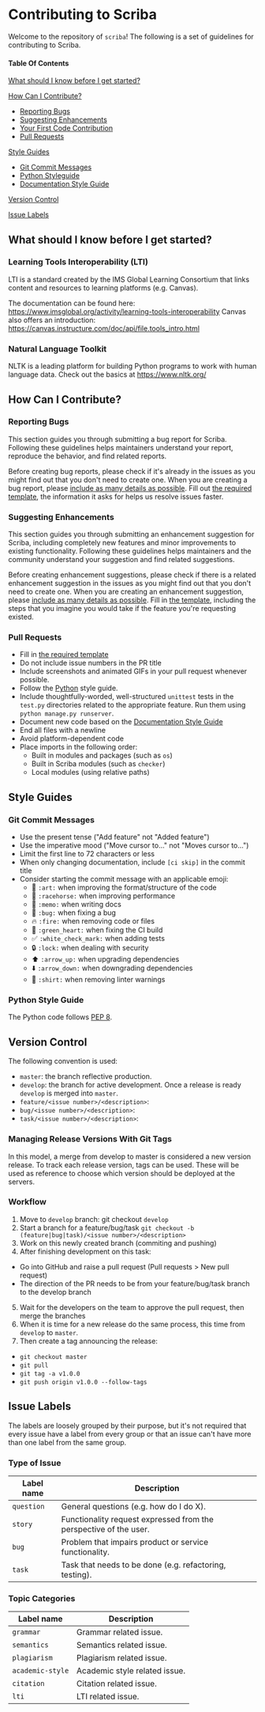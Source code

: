 # Contributing to Scriba

Welcome to the repository of `scriba`! The following is a set of guidelines for contributing to Scriba.

#### Table Of Contents

[What should I know before I get started?](#what-should-i-know-before-i-get-started)

[How Can I Contribute?](#how-can-i-contribute)
  * [Reporting Bugs](#reporting-bugs)
  * [Suggesting Enhancements](#suggesting-enhancements)
  * [Your First Code Contribution](#your-first-code-contribution)
  * [Pull Requests](#pull-requests)

[Style Guides](#style-guides)
  * [Git Commit Messages](#git-commit-messages)
  * [Python Styleguide](#python-style-guide)
  * [Documentation Style Guide](#documentation-style-guide)

[Version Control](#version-control)

[Issue Labels](#issue-labels)

## What should I know before I get started?

### Learning Tools Interoperability (LTI)

LTI is a standard created by the IMS Global Learning Consortium that links content and resources to learning platforms (e.g. Canvas).

The documentation can be found here: https://www.imsglobal.org/activity/learning-tools-interoperability
Canvas also offers an introduction: https://canvas.instructure.com/doc/api/file.tools_intro.html

### Natural Language Toolkit

NLTK is a leading platform for building Python programs to work with human language data.
Check out the basics at https://www.nltk.org/

## How Can I Contribute?

### Reporting Bugs

This section guides you through submitting a bug report for Scriba. Following these guidelines helps maintainers understand your report, reproduce the behavior, and find related reports.

Before creating bug reports, please check if it's already in the issues as you might find out that you don't need to create one. When you are creating a bug report, please [include as many details as possible](#how-do-i-submit-a-good-bug-report). Fill out [the required template](ISSUE_TEMPLATE.md), the information it asks for helps us resolve issues faster.

### Suggesting Enhancements

This section guides you through submitting an enhancement suggestion for Scriba, including completely new features and minor improvements to existing functionality. Following these guidelines helps maintainers and the community understand your suggestion and find related suggestions.

Before creating enhancement suggestions, please check if there is a related enhancement suggestion in the issues as you might find out that you don't need to create one. When you are creating an enhancement suggestion, please [include as many details as possible](#how-do-i-submit-a-good-enhancement-suggestion). Fill in [the template](ISSUE_TEMPLATE.md), including the steps that you imagine you would take if the feature you're requesting existed.

### Pull Requests

* Fill in [the required template](PULL_REQUEST_TEMPLATE.md)
* Do not include issue numbers in the PR title
* Include screenshots and animated GIFs in your pull request whenever possible.
* Follow the [Python](#python-style-guide) style guide.
* Include thoughtfully-worded, well-structured `unittest` tests in the `test.py` directories related to the appropriate feature. Run them using `python manage.py runserver`.
* Document new code based on the [Documentation Style Guide](#documentation-style-guide)
* End all files with a newline
* Avoid platform-dependent code
* Place imports in the following order:
    * Built in modules and packages (such as `os`)
    * Built in Scriba modules (such as `checker`)
    * Local modules (using relative paths)

## Style Guides

### Git Commit Messages

* Use the present tense ("Add feature" not "Added feature")
* Use the imperative mood ("Move cursor to..." not "Moves cursor to...")
* Limit the first line to 72 characters or less
* When only changing documentation, include `[ci skip]` in the commit title
* Consider starting the commit message with an applicable emoji:
    * :art: `:art:` when improving the format/structure of the code
    * :racehorse: `:racehorse:` when improving performance
    * :memo: `:memo:` when writing docs
    * :bug: `:bug:` when fixing a bug
    * :fire: `:fire:` when removing code or files
    * :green_heart: `:green_heart:` when fixing the CI build
    * :white_check_mark: `:white_check_mark:` when adding tests
    * :lock: `:lock:` when dealing with security
    * :arrow_up: `:arrow_up:` when upgrading dependencies
    * :arrow_down: `:arrow_down:` when downgrading dependencies
    * :shirt: `:shirt:` when removing linter warnings

### Python Style Guide

The Python code follows [PEP 8](https://www.python.org/dev/peps/pep-0008/).

## Version Control

The following convention is used:

- `master`: the branch reflective production.
- `develop`: the branch for active development. Once a release is ready `develop` is merged into `master`.
- `feature/<issue number>/<description>`:
- `bug/<issue number>/<description>`:
- `task/<issue number>/<description>`:

### Managing Release Versions With Git Tags

In this model, a merge from develop to master is considered a new version release.
To track each release version, tags can be used.
These will be used as reference to choose which version should be deployed at the servers.

### Workflow

1. Move to `develop` branch: git checkout `develop`
2. Start a branch for a feature/bug/task `git checkout -b (feature|bug|task)/<issue number>/<description>`
3. Work on this newly created branch (commiting and pushing)
4. After finishing development on this task:
  - Go into GitHub and raise a pull request (Pull requests > New pull request)
  - The direction of the PR needs to be from your feature/bug/task branch to the develop branch
5. Wait for the developers on the team to approve the pull request, then merge the branches
6. When it is time for a new release do the same process, this time from `develop` to `master`.
7. Then create a tag announcing the release:
  - `git checkout master`
  - `git pull`
  - `git tag -a v1.0.0`
  - `git push origin v1.0.0 --follow-tags`

## Issue Labels

The labels are loosely grouped by their purpose, but it's not required that every issue have a label from every group or that an issue can't have more than one label from the same group.

### Type of Issue

| Label name | Description |
| --- | --- |
| `question` | General questions (e.g. how do I do X). |
| `story` | Functionality request expressed from the perspective of the user. |
| `bug` | Problem that impairs product or service functionality. |
| `task` | Task that needs to be done (e.g. refactoring, testing). |

### Topic Categories

| Label name | Description |
| --- | --- |
| `grammar` | Grammar related issue. |
| `semantics` | Semantics related issue. |
| `plagiarism` | Plagiarism related issue. |
| `academic-style` | Academic style related issue. |
| `citation` | Citation related issue. |
| `lti` | LTI related issue. |
